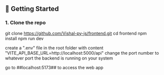 ## 🚀 Getting Started

### 1. Clone the repo

git clone https://github.com/Vishal-py-js/frontend.git
cd frontend
npm install
npm run dev

create a ".env" file in the root folder with content "VITE_API_BASE_URL=http://localhost:5000/api"  change the port number to whatever port the backend is running on your system

go to ##localhost:5173## to access the web app
